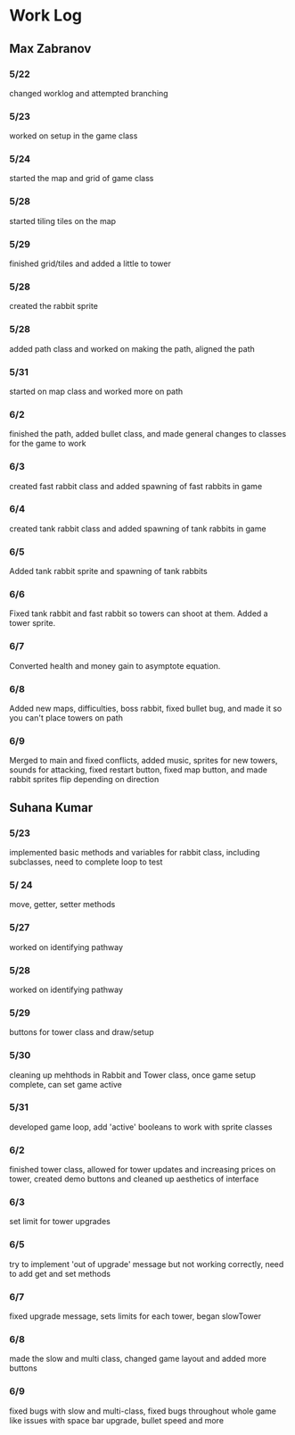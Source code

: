 # Work Log

## Max Zabranov

### 5/22

changed worklog and attempted branching

### 5/23

worked on setup in the game class

### 5/24

started the map and grid of game class

### 5/28

started tiling tiles on the map

### 5/29

finished grid/tiles and added a little to tower

### 5/28 

created the rabbit sprite

### 5/28

added path class and worked on making the path, aligned the path

### 5/31

started on map class and worked more on path

### 6/2

finished the path, added bullet class, and made general changes to classes for the game to work

### 6/3

created fast rabbit class and added spawning of fast rabbits in game

### 6/4

created tank rabbit class and added spawning of tank rabbits in game

### 6/5

Added tank rabbit sprite and spawning of tank rabbits

### 6/6

Fixed tank rabbit and fast rabbit so towers can shoot at them. Added a tower sprite.

### 6/7

Converted health and money gain to asymptote equation.

### 6/8

Added new maps, difficulties, boss rabbit, fixed bullet bug, and made it so you can't place towers on path

### 6/9

Merged to main and fixed conflicts, added music, sprites for new towers, sounds for attacking, fixed restart button, fixed map button, and made rabbit sprites flip depending on direction

## Suhana Kumar

### 5/23
implemented basic methods and variables for rabbit class, including subclasses, need to complete loop to test

### 5/ 24
move, getter, setter methods

### 5/27
worked on identifying pathway

### 5/28
worked on identifying pathway

### 5/29
buttons for tower class and draw/setup

### 5/30
cleaning up mehthods in Rabbit and Tower class, once game setup complete, can set game active

### 5/31
developed game loop, add 'active' booleans to work with sprite classes

### 6/2
finished tower class, allowed for tower updates and increasing prices on tower, created demo buttons and cleaned up aesthetics of interface

### 6/3
set limit for tower upgrades

### 6/5
try to implement 'out of upgrade' message but not working correctly, need to add get and set methods

### 6/7
fixed upgrade message, sets limits for each tower, began slowTower

### 6/8
made the slow and multi class, changed game layout and added more buttons

### 6/9
fixed bugs with slow and multi-class, fixed bugs throughout whole game like issues with space bar upgrade, bullet speed and more

